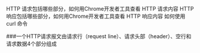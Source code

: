 HTTP 请求包括哪些部分，如何用Chrome开发者工具查看 HTTP 请求内容
HTTP 响应包括哪些部分，如何用Chrome开发者工具查看 HTTP 响应内容
如何使用 curl 命令

###一个HTTP请求报文由请求行（request line）、请求头部（header）、空行和请求数据4个部分组成